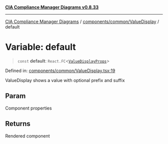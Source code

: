 [**CIA Compliance Manager Diagrams v0.8.33**](../../../../README.md)

***

[CIA Compliance Manager Diagrams](../../../../modules.md) / [components/common/ValueDisplay](../README.md) / default

# Variable: default

> `const` **default**: `React.FC`\<[`ValueDisplayProps`](../interfaces/ValueDisplayProps.md)\>

Defined in: [components/common/ValueDisplay.tsx:19](https://github.com/Hack23/cia-compliance-manager/blob/1f4f2c51bc48d917eff1eb43881cee05d381f406/src/components/common/ValueDisplay.tsx#L19)

ValueDisplay shows a value with optional prefix and suffix

## Param

Component properties

## Returns

Rendered component
